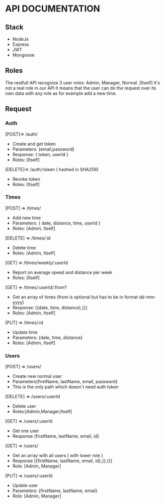 # API DOCUMENTATION

## Stack
+ NodeJs
+ Express
+ JWT
+ Mongoose

## Roles

The restfull API recognize 3 user roles: Admin, Manager, Normal. [Itself] it's not a real role in our API it means that the user can do the request over its own data with any role as for example add a new time.

## Request
### Auth
[POST]=> /auth/    <br/>
+ Create and get token
+ Parameters: {email,password} 
+ Response: { token, userId } 
+ Roles: [Itself] 

[DELETE]=> /auth/:token ( hashed in SHA256) <br/>
+ Revoke token
+ Roles: [Itself]

### Times
[POST] => /times/ <br/>
+ Add new time
+ Parameters: { date, distance, time, userId }
+ Roles: [Admin, Itself]


[DELETE] => /times/:id <br/>
+ Delete time
+ Roles: [Admin, Itself]


[GET] => /times/weekly/:userId <br/>
+ Report on average speed and distance per week
+ Roles: [Itself]

[GET] => /times/:userId/:from? <br/>
+ Get an array of times (from is optional but has to be in format dd-mm-yyyy)
+ Response: [{date, time, distance},{}]
+ Roles: [Admin, Itself]

[PUT] => /times/:id <br/>
+ Update time
+ Parameters: {date, time, distance}
+ Roles: [Admin, Itself]

### Users
[POST] => /users/ <br/>
+ Create new normal user
+ Parameters{firstName, lastName, email, password}
+ This is the only path which doesn´t need auth token

[DELETE] => /users/:userId <br/>
+ Delete user
+ Roles:[Admin,Manager,Itself]

[GET] => /users/:userId <br/>
+ Get one user
+ Response {firstName, lastName, email, id}

[GET] => /users/ <br/>
+ Get an array with all users ( with lower role )
+ Response [{firstName, lastName, email, id},{},{}]
+ Role: [Admin, Manager]


[PUT] => /users/:userId <br/>
+ Update user
+ Parameters: {firstName, lastName, email}
+ Role: [Admin, Manager]

  
 